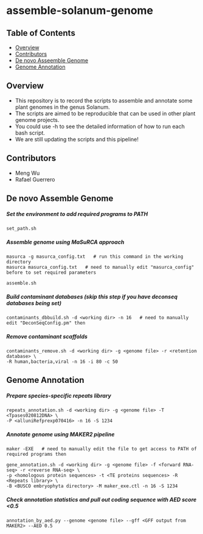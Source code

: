 # assemble-solanum-genome


## Table of Contents

* [Overview](#overview)
* [Contributors](#contributors)
* [De novo Asseemble Genome](#de-novo-assemble-genome)
* [Genome Annotation](#genome-annotation)


## Overview
* This repository is to record the scripts to assemble and annotate some plant genomes in the genus Solanum. 
* The scripts are aimed to be reproducible that can be used in other plant genome projects. 
* You could use -h to see the detailed information of how to run each bash script.
* We are still updating the scripts and this pipeline! 


## Contributors 
* Meng Wu
* Rafael Guerrero


## De novo Assemble Genome
##### Set the environment to add required programs to PATH
```
set_path.sh
```

##### Assemble genome using MaSuRCA approach
```
masurca -g masurca_config.txt   # run this command in the working directory
masurca masurca_config.txt   # need to manually edit "masurca_config" before to set required parameters

assemble.sh
```

##### Build contaminant databases (skip this step if you have deconseq databases being set)
```
contaminants_dbbuild.sh -d <working dir> -n 16   # need to manually edit "DeconSeqConfig.pm" then
```

##### Remove contaminant scaffolds
```
contaminants_remove.sh -d <working dir> -g <genome file> -r <retention database> \
-R human,bacteria,viral -n 16 -i 80 -c 50
```


## Genome Annotation
##### Prepare species-specific repeats library
```
repeats_annotation.sh -d <working dir> -g <genome file> -T <Tpases020812DNA> \
-P <alluniRefprexp070416> -n 16 -S 1234 
```

##### Annotate genome using MAKER2 pipeline
```
maker -EXE   # need to manually edit the file to get access to PATH of required programs then

gene_annotation.sh -d <working dir> -g <genome file> -f <forward RNA-seq> -r <reverse RNA-seq> \
-p <homologous protein sequences> -t <TE proteins sequences> -R <Repeats library> \
-B <BUSCO embryophyta directory> -M maker_exe.ctl -n 16 -S 1234
```

##### Check annotation statistics and pull out coding sequence with AED score <0.5
```
annotation_by_aed.py --genome <genome file> --gff <GFF output from MAKER2> --AED 0.5
```

